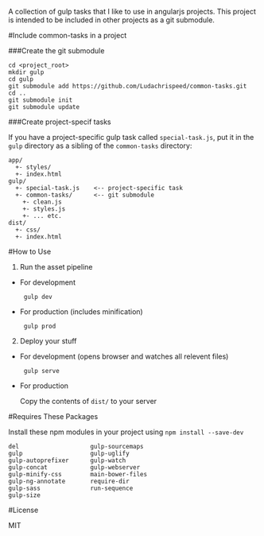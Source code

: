 A collection of gulp tasks that I like to use in angularjs projects. This project is intended to be
included in other projects as a git submodule.

#Include common-tasks in a project

###Create the git submodule

    cd <project_root>
    mkdir gulp
    cd gulp
    git submodule add https://github.com/Ludachrispeed/common-tasks.git
    cd ..
    git submodule init
    git submodule update

###Create project-specif tasks

If you have a project-specific gulp task called `special-task.js`, put it in the `gulp` directory as
a sibling of the `common-tasks` directory:

    app/
      +- styles/
      +- index.html
    gulp/
      +- special-task.js    <-- project-specific task
      +- common-tasks/      <-- git submodule
        +- clean.js
        +- styles.js
        +- ... etc.
    dist/
      +- css/
      +- index.html

#How to Use

1. Run the asset pipeline
  - For development
 
         gulp dev

  - For production (includes minification)

         gulp prod

2. Deploy your stuff

  - For development (opens browser and watches all relevent files)

         gulp serve 

  - For production

    Copy the contents of `dist/` to your server

#Requires These Packages

Install these npm modules in your project using `npm install --save-dev`

    del                    gulp-sourcemaps
    gulp                   gulp-uglify
    gulp-autoprefixer      gulp-watch
    gulp-concat            gulp-webserver
    gulp-minify-css        main-bower-files
    gulp-ng-annotate       require-dir
    gulp-sass              run-sequence
    gulp-size

#License

MIT

